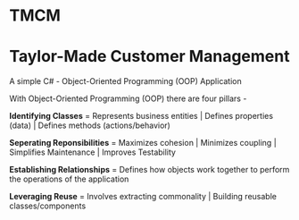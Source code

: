 # TMCM
<h1>Taylor-Made Customer Management</h1>

A simple C# - Object-Oriented Programming (OOP) Application

With Object-Oriented Programming (OOP) there are four pillars -

<b>Identifying Classes</b> = Represents business entities | Defines properties (data) | Defines methods (actions/behavior)

<b>Seperating Reponsibilities</b> = Maximizes cohesion | Minimizes coupling | Simplifies Maintenance | Improves Testability

<b>Establishing Relationships</b> = Defines how objects work together to perform the operations of the application

<b>Leveraging Reuse</b> = Involves extracting commonality | Building reusable classes/components
